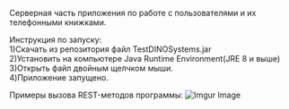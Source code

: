 Серверная часть приложения по работе с пользователями и их телефонными книжками.

Инструкция по запуску:</br>
1)Скачать из репозитория файл TestDINOSystems.jar
</br>
2)Установить на компьютере Java Runtime Environment(JRE 8 и выше)
</br>
3)Открыть файл двойным щелчком мыши.
</br>
4)Приложение запущено.

Примеры вызова REST-методов программы:
![Imgur Image](https://i.imgur.com/TMWyXwm.gif)


